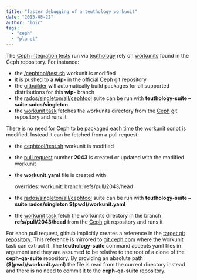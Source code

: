 ```yaml
---
title: "faster debugging of a teuthology workunit"
date: "2015-08-22"
author: "loic"
tags: 
  - "ceph"
  - "planet"
---
```


The [Ceph](http://ceph.com/) [integration tests](https://github.com/ceph/ceph-qa-suite) run via [teuthology](https://github.com/ceph/teuthology/) rely on [workunits](https://github.com/ceph/ceph/blob/master/qa/workunits/) found in the Ceph repository. For instance:

- the [/cephtool/test.sh](https://github.com/ceph/ceph/blob/hammer/qa/workunits/cephtool/test.sh) workunit is modified
- it is pushed to a **wip-** in the official [Ceph](https://github.com/ceph/ceph) git repository
- the [gitbuilder](http://ceph.com/gitbuilder.cgi) will automatically build packages for all supported distributions for this **wip-** branch
- the [rados/singleton/all/cephtool](https://github.com/ceph/ceph-qa-suite/blob/master/suites/rados/singleton/all/cephtool.yaml#L20) suite can be run with **teuthology-suite –suite rados/singleton**
- the [workunit task](https://github.com/ceph/ceph-qa-suite/blob/master/tasks/workunit.py#L296) fetches the workunits directory from the [Ceph](https://github.com/ceph/ceph) git repository and runs it

There is no need for Ceph to be packaged each time the workunit script is modified. Instead it can be fetched from a pull request:

- the [cephtool/test.sh](https://github.com/ceph/ceph/blob/hammer/qa/workunits/cephtool/test.sh) workunit is modified
- the [pull request](https://github.com/ceph/ceph/pulls) number **2043** is created or updated with the modified workunit
- the **workunit.yaml** file is created with
    
    overrides:
      workunit:
          branch: refs/pull/2043/head
    
- the [rados/singleton/all/cephtool](https://github.com/ceph/ceph-qa-suite/blob/master/suites/rados/singleton/all/cephtool.yaml#L20) suite can be run with **teuthology-suite –suite rados/singleton $(pwd)/workunit.yaml**
- the [workunit task](https://github.com/ceph/ceph-qa-suite/blob/master/tasks/workunit.py#L71) fetch the workunits directory in the branch **refs/pull/2043/head** from the [Ceph](https://github.com/ceph/ceph) git repository and runs it

For each pull request, github implicitly creates a reference in the [target git repository](https://github.com/ceph/ceph). This reference is mirrored to [git.ceph.com](http://git.ceph.com/) where the workunit task can extract it. The **teuthology-suite** command accepts yaml files in argument and they are assumed to be relative to the root of a clone of the **ceph-qa-suite** repository. By providing an absolute path (**$(pwd)/workunit.yaml**) the file is read from the current directory instead and there is no need to commit it to the **ceph-qa-suite** repository.
